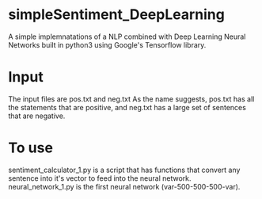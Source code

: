 # simpleSentiment_DeepLearning
A simple implemnatations of a NLP combined with Deep Learning Neural Networks built in python3 using Google's Tensorflow library.

# Input
The input files are pos.txt and neg.txt 
As the name suggests, pos.txt has all the statements that are positive, and neg.txt has a large set of sentences that are negative.

# To use
sentiment_calculator_1.py is a script that has functions that convert any sentence into it's vector to feed into the neural network. 
neural_network_1.py is the first neural network (var-500-500-500-var).

